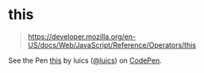 # this

> https://developer.mozilla.org/en-US/docs/Web/JavaScript/Reference/Operators/this

<p data-height="300" data-theme-id="0" data-slug-hash="VaqdLE" data-default-tab="js,result" data-user="luics" data-embed-version="2" class="codepen">See the Pen <a href="http://codepen.io/luics/pen/VaqdLE/">this</a> by luics (<a href="http://codepen.io/luics">@luics</a>) on <a href="http://codepen.io">CodePen</a>.</p>
<script async src="//assets.codepen.io/assets/embed/ei.js"></script>
